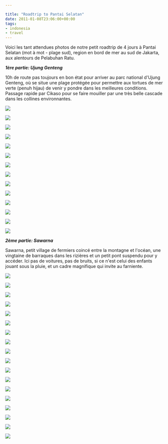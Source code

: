 ```yaml
---

title: "Roadtrip to Pantai Selatan"
date: 2011-01-08T23:06:00+00:00
tags:
- indonesia
- travel 
---
```


Voici les tant attendues photos de notre petit roadtrip de 4 jours à Pantai Selatan (mot à mot - plage sud), region en bord de mer au sud de Jakarta, aux alentours de Pelabuhan Ratu.

***1ère partie: Ujung Genteng***

10h de route pas toujours en bon état pour arriver au parc national d'Ujung Genteng, où se situe une plage protégée pour permettre aux tortues de mer verte (penuh hijau) de venir y pondre dans les meilleures conditions. Passage rapide par Cikaso pour se faire mouiller par une très belle cascade dans les collines environnantes.

![](assets/media/roadtrip-to-pantai-selatan-CFahgyArrCAagBjtcaEF/20101228-049.jpg)

![](assets/media/roadtrip-to-pantai-selatan-CFahgyArrCAagBjtcaEF/20101228-050.jpg)

![](assets/media/roadtrip-to-pantai-selatan-CFahgyArrCAagBjtcaEF/20101228-058.jpg)

![](assets/media/roadtrip-to-pantai-selatan-CFahgyArrCAagBjtcaEF/20101228-067.jpg)

![](assets/media/roadtrip-to-pantai-selatan-CFahgyArrCAagBjtcaEF/20101228-076.jpg)

![](assets/media/roadtrip-to-pantai-selatan-CFahgyArrCAagBjtcaEF/20101228-084.jpg)

![](assets/media/roadtrip-to-pantai-selatan-CFahgyArrCAagBjtcaEF/20101228-097.jpg)

![](assets/media/roadtrip-to-pantai-selatan-CFahgyArrCAagBjtcaEF/20101228-103.jpg)

![](assets/media/roadtrip-to-pantai-selatan-CFahgyArrCAagBjtcaEF/20101228-106.jpg)

![](assets/media/roadtrip-to-pantai-selatan-CFahgyArrCAagBjtcaEF/20101228-115.jpg)

![](assets/media/roadtrip-to-pantai-selatan-CFahgyArrCAagBjtcaEF/20101228-117.jpg)

![](assets/media/roadtrip-to-pantai-selatan-CFahgyArrCAagBjtcaEF/20101228-119.jpg)

![](assets/media/roadtrip-to-pantai-selatan-CFahgyArrCAagBjtcaEF/20101229-133.jpg)

![](assets/media/roadtrip-to-pantai-selatan-CFahgyArrCAagBjtcaEF/20101229-141.jpg)

***2ème partie: Sawarna***

Sawarna, petit village de fermiers coincé entre la montagne et l'océan, une vingtaine de barraques dans les rizières et un petit pont suspendu pour y accéder. Ici pas de voitures, pas de bruits, si ce n'est celui des enfants jouant sous la pluie, et un cadre magnifique qui invite au farniente.

![](assets/media/roadtrip-to-pantai-selatan-olbFvcBrhjwsFAnzGcFg/20101229-142.jpg)

![](assets/media/roadtrip-to-pantai-selatan-olbFvcBrhjwsFAnzGcFg/20101229-148.jpg)

![](assets/media/roadtrip-to-pantai-selatan-olbFvcBrhjwsFAnzGcFg/20101229-152.jpg)

![](assets/media/roadtrip-to-pantai-selatan-olbFvcBrhjwsFAnzGcFg/20101230-170.jpg)

![](assets/media/roadtrip-to-pantai-selatan-olbFvcBrhjwsFAnzGcFg/20101230-172.jpg)

![](assets/media/roadtrip-to-pantai-selatan-olbFvcBrhjwsFAnzGcFg/20101230-178.jpg)

![](assets/media/roadtrip-to-pantai-selatan-olbFvcBrhjwsFAnzGcFg/20101230-181.jpg)

![](assets/media/roadtrip-to-pantai-selatan-olbFvcBrhjwsFAnzGcFg/20101230-184.jpg)

![](assets/media/roadtrip-to-pantai-selatan-olbFvcBrhjwsFAnzGcFg/20101230-187.jpg)

![](assets/media/roadtrip-to-pantai-selatan-olbFvcBrhjwsFAnzGcFg/20101230-193.jpg)

![](assets/media/roadtrip-to-pantai-selatan-olbFvcBrhjwsFAnzGcFg/20101230-194.jpg)

![](assets/media/roadtrip-to-pantai-selatan-olbFvcBrhjwsFAnzGcFg/20101230-213.jpg)

![](assets/media/roadtrip-to-pantai-selatan-olbFvcBrhjwsFAnzGcFg/20101230-225.jpg)

![](assets/media/roadtrip-to-pantai-selatan-olbFvcBrhjwsFAnzGcFg/20101230-238.jpg)

![](assets/media/roadtrip-to-pantai-selatan-olbFvcBrhjwsFAnzGcFg/20101230-246.jpg)

![](assets/media/roadtrip-to-pantai-selatan-olbFvcBrhjwsFAnzGcFg/20101230-247.jpg)

![](assets/media/roadtrip-to-pantai-selatan-olbFvcBrhjwsFAnzGcFg/20101230-248.jpg)

![](assets/media/roadtrip-to-pantai-selatan-olbFvcBrhjwsFAnzGcFg/20101230-261.jpg)
